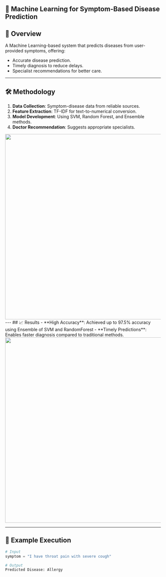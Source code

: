 🚀 **Machine Learning for Symptom-Based Disease Prediction**  
---
## 📜 Overview  
A Machine Learning-based system that predicts diseases from user-provided symptoms, offering:  
- Accurate disease prediction.  
- Timely diagnosis to reduce delays.  
- Specialist recommendations for better care.  
---
## 🛠️ Methodology  
1. **Data Collection**: Symptom-disease data from reliable sources.  
2. **Feature Extraction**: TF-IDF for text-to-numerical conversion.  
3. **Model Development**: Using SVM, Random Forest, and Ensemble methods.  
4. **Doctor Recommendation**: Suggests appropriate specialists.  
<img src="https://github.com/user-attachments/assets/26923f82-d07b-464c-aba0-579310eae942" width="700" height="600"/>
---
## 📈 Results  
- **High Accuracy**: Achieved up to 97.5% accuracy using Ensemble of SVM and RandomForest 
- **Timely Predictions**: Enables faster diagnosis compared to traditional methods.
<img src="https://github.com/user-attachments/assets/503a907a-53f4-4c9f-82df-c5fe90cefae2" width="700" height="600"/>

---
## 📂 Example Execution  
```python
# Input
symptom = "I have throat pain with severe cough"

# Output
Predicted Disease: Allergy
